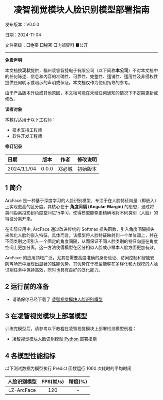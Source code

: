 <h1 align="center">凌智视觉模块人脸识别模型部署指南</h1>

发布版本：V0.0.0

日期：2024-11-04

文件密级：□绝密 □秘密 □内部资料 ■公开  

---

**免责声明**  

本文档按**现状**提供，福州凌睿智捷电子有限公司（以下简称**本公司**）不对本文档中的任何陈述、信息和内容的准确性、可靠性、完整性、适销性、适用性及非侵权性提供任何明示或暗示的声明或保证。本文档仅作为使用指导的参考。  

由于产品版本升级或其他原因，本文档可能在未经任何通知的情况下不定期更新或修改。  

**读者对象**  

本教程适用于以下工程师：  

- 技术支持工程师  
- 软件开发工程师  

**修订记录**  

| **日期**   | **版本** | **作者** | **修改说明** |
| :--------- | -------- | -------- | ------------ |
| 2024/11/04 | 0.0.0    | 郑必城     | 初始版本     |

## 1 简介

ArcFace 是一种基于深度学习的人脸识别模型，专注于在人脸特征向量（即嵌入）上实现更高的区分度。其核心在于 **角度间隔 (Angular Margin)** 的思想，通过将类间距离投影到角度空间进行学习，使得模型能够更精确地将不同类别（人脸）的特征分离开来。

在实际应用中, ArcFace 通过改进传统的 Softmax 损失函数，引入角度间隔损失来优化人脸的嵌入特征。具体而言，该模型将人脸特征映射到一个单位圆上，并在不同类别之间引入一个固定的角度间隔，从而保证不同人脸类别的特征向量在角度空间上更加分离。这一方法使得模型在区分相似人脸或小样本人脸方面更加有效。

ArcFace 的应用领域广泛，尤其在需要高度准确的身份验证、访问控制和智能安防等场景中展现出显著的性能优势。其优势在于模型能够在多样化和大规模的人脸识别任务中保持高效，同时也具有良好的泛化能力。

## 2 运行前的准备

* 请确保你已经下载了 [凌智视觉模块人脸识别模型](https://gitee.com/LockzhinerAI/LockzhinerVisionModule/releases/download/v0.0.0/LZ-ArcFace.rknn)

## 3 在凌智视觉模块上部署模型

训练完模型后，请参考以下教程在凌智视觉模块上部署检测模型例程：

<!-- * [凌智视觉模块检测模型 C++ 部署指南](./cpp/README.md) -->
* [凌智视觉模块人脸识别模型 Python 部署指南](./python)

## 4 各模型性能指标

以下测试数据为模型执行 Predict 函数运行 1000 次耗时的平均时间

| 人脸识别模型 | FPS(帧/s) | 精度(%) |
|:-------:|:----:|:----:|
|LZ-ArcFace|  120   |   -   |